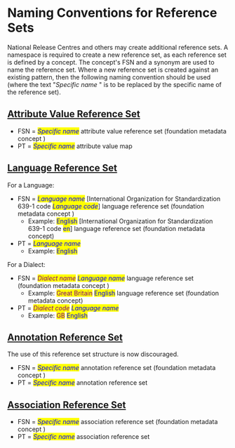 # Naming Conventions for Reference Sets

National Release Centres and others may create additional reference sets. A namespace is required to create a new reference set, as each reference set is defined by a concept. The concept's FSN and a synonym are used to name the reference set. Where a new reference set is created against an existing pattern, then the following naming convention should be used (where the text "_Specific name_ " is to be replaced by the specific name of the reference set).

## [Attribute Value Reference Set](<../5.2 reference-set-types/5.2.1 content-reference-sets/5.2.1.3-attribute-value-reference-set.md>)

* FSN = _<mark style="color:blue;">Specific name</mark>_ attribute value reference set (foundation metadata concept )
* PT = _<mark style="color:blue;">Specific name</mark>_ attribute value map

## [Language Reference Set](<../5.2 reference-set-types/5.2.2 language-reference-sets/5.2.2.1-language-reference-set.md>)

For a Language:

* FSN = _<mark style="color:blue;">Language name</mark>_ \[International Organization for Standardization 639-1 code _<mark style="color:blue;">Language code</mark>_] language reference set (foundation metadata concept )
  * Example: <mark style="color:blue;">English</mark> \[International Organization for Standardization 639-1 code <mark style="color:blue;">en</mark>] language reference set (foundation metadata concept)
* PT = _<mark style="color:blue;">Language name</mark>_
  * Example: <mark style="color:blue;">English</mark>

For a Dialect:

* FSN = _<mark style="color:purple;">Dialect name</mark>_ _<mark style="color:blue;">Language name</mark>_ language reference set (foundation metadata concept )
  * Example: <mark style="color:purple;">Great Britain</mark> <mark style="color:blue;">English</mark> language reference set (foundation metadata concept)
* PT = _<mark style="color:purple;">Dialect code</mark>_ _<mark style="color:blue;">Language name</mark>_
  * Example: <mark style="color:purple;">GB</mark> <mark style="color:blue;">English</mark>

## [Annotation Reference Set](<../5.2 reference-set-types/5.2.1 content-reference-sets/5.2.1.6-deprecated-annotation-reference-set.md>)

The use of this reference set structure is now discouraged.

* FSN = _<mark style="color:blue;">Specific name</mark>_ annotation reference set (foundation metadata concept )
* PT = _<mark style="color:blue;">Specific name</mark>_ annotation reference set

## [Association Reference Set](../../5-reference-set-release-files-specification/5.2-reference-set-types/5.2.1-content-reference-sets/5.2.1.4-association-reference-set/)

* FSN = _<mark style="color:blue;">Specific name</mark>_ association reference set (foundation metadata concept )
* PT = _<mark style="color:blue;">Specific name</mark>_ association reference set
